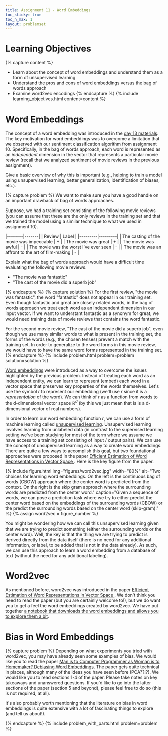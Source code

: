 ```yaml
---
title: Assignment 11 - Word Embeddings
toc_sticky: true 
toc_h_max: 1
layout: problemset
---
```


# Learning Objectives

{% capture content %}
* Learn about the concept of word embeddings and understand them as a form of unsupervised learning
* Understand the pros and cons of word embeddings versus the bag of words approach
* Examine word2vec encodings
{% endcapture %}
{% include learning_objectives.html content=content %}

# Word Embeddings

The concept of a word embedding was introduced in the [day 13 materials](../../activities/day13).  The key motivation for word embeddings was to overcome a limitation that we observed with our sentiment classification algorithm from assignment 10.  Specifically, in the bag of words approach, each word is represented as an *independent* dimension in the vector that represents a particular movie review (recall that we analyzed sentiment of movie reviews in the previous assignment).

Give a basic overview of why this is important (e.g., helping to train a model using unsupervised learning, better generalization, identification of biases, etc.).

{% capture problem %}
We want to make sure you have a good handle on an important drawback of bag of words approaches.

Suppose, we had a training set consisting of the following movie reviews (you can assume that these are the only reviews in the training set and that we trained the model using a similar technique to what we used in assignment 10).

|--------|-------|
| Review | Label |
|---------|---------|
| The casting of the movie was impeccable | + |
| The movie was great | + |
| The movie was awful | - |
| The movie was the worst I've ever seen | - |
| The movie was an affront to the art of film-making | - |

Explain what the bag of words approach would have a difficult time evaluating the following movie reviews.

* "The movie was fantastic"
* "The cast of the movie did a superb job"

{% endcapture %}
{% capture solution %}
For the first review, "the movie was fantastic", the word "fantastic" does not appear in our training set.  Even though fantastic and great are closely related words, in the bag of words approach we treat each word as an independent dimension in our input vector.  If we want to understant fantastic as a synonym for great, we would need training data of movie reviews that contains the word fantastic.

For the second movie review, "The cast of the movie did a superb job", even though we use many similar words to what is present in the training set, the forms of the words (e.g., the chosen tenses) prevent a match with the training set.  In order to generalize to the word forms in this movie review, we would have to have the same word forms represented in the training set.
{% endcapture %}
{% include problem.html problem=problem solution=solution %}

[Word embeddings](https://en.wikipedia.org/wiki/Word_embedding) were introduced as a way to overcome the issues highlighted by the previous problem.  Instead of treating each word as an independent entity, we can learn to represent (embed) each word in a vector space that preserves key properties of the words themselves.  Let's use the symbol $r$ to represent our embedding (we'll use $r$ since it is a *representation* of the word).  We can think of $r$ as a function from words to the d-dimensional vector space $\mathbb{R}^d$ (by this we just mean that is is a d-dimensional vector of real numbers).

In order to learn our word embedding function $r$, we can use a form of machine learning called [unsupervised learning](https://en.wikipedia.org/wiki/Unsupervised_learning).  Unsupervised learning involves learning from unlabeled data (in contrast to the supervised learning setting we've been studying for most of the term where we assume we have access to a training set consisting of input / output pairs).  We can use the concept of unsupervised learning as a way to create word embeddings.  There are quite a few ways to accomplish this goal, but two foundational approaches were proposed in the paper [Efficient Estimation of Word Representations in Vector Space
](https://arxiv.org/abs/1301.3781).  Here is the key figure from the paper.

{% include figure.html
        img="figures/word2vec.jpg"
        width="80%"
        alt="Two choices for learning word embeddings.  On the left is the continuous bag of words (CBOW) approach where the center word is predicted from the context.  On the right is the skip gram approach where the surrounding words are predicted from the center word."
        caption="Given a sequence of words, we can pose a prediction task where we try to either predict the center word based on the embeddings of the surrounding words (CBOW) or the predict the surrounding words based on the center word (skip-gram)." %}
{% assign word2vec = figure_number %}

You might be wondering how we can call this unsupervised learning given that we are trying to predict something (either the surrounding words or the center word).  Well, the key is that the thing we are trying to predict is derived directly from the data itself (there is no need for any additional information, or label, to be added that is not in the data already).  As such, we can use this approach to learn a word embedding from a database of text (without the need for any additional labeling).

# Word2vec

As mentioned before, word2vec was introduced in the paper [Efficient Estimation of Word Representations in Vector Space
](https://arxiv.org/abs/1301.3781).  We don't think you need to read the paper (but you are certainly welcome to!), but we do want you to get a feel the word embeddings created by word2vec.  We have put together [a notebook that downloads the word embeddings and allows you to explore them a bit](https://colab.research.google.com/github/olinml2024/notebooks/blob/main/ML24_Assignment11.ipynb).

# Bias in Word Embeddings

{% capture problem %}
Depending on what experiments you tried with word2vec, you may have already seen some examples of bias.  We would like you to read the paper [Man is to Computer Programmer as Woman is to Homemaker? Debiasing Word Embeddings](https://www.researchgate.net/profile/Venkatesh-Saligrama/publication/305615978_Man_is_to_Computer_Programmer_as_Woman_is_to_Homemaker_Debiasing_Word_Embeddings/links/57a20cd508aeef8f311e0871/Man-is-to-Computer-Programmer-as-Woman-is-to-Homemaker-Debiasing-Word-Embeddings.pdf).  The paper gets quite technical in places, although many of the ideas you have seen before (PCA??!?).  We would like you to read sections 1-4 of the paper.  Please take notes on key takeaways and unanswered questions.  If you'd like to go into the latter sections of the paper (section 5 and beyond), please feel free to do so (this is not required, at all).

It's also probably worth mentioning that the literature on bias in word embeddings is quite extensive with a lot of fascinating things to explore (and tell us about!).

{% endcapture %}
{% include problem_with_parts.html problem=problem %}